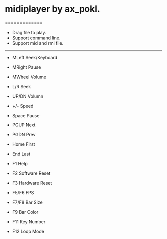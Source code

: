 # midiplayer by ax_pokl. 
=============
* Drag file to play. 
* Support command line. 
* Support mid and rmi file. 

-------------
* MLeft	Seek/Keyboard
* MRight	Pause
* MWheel	Volume

* L/R	Seek
* UP/DN	Volumn
* +/-	Speed
* Space	Pause

* PGUP	Next
* PGDN	Prev
* Home	First
* End	Last

* F1	Help
* F2	Software Reset
* F3	Hardware Reset
* F5/F6	FPS
* F7/F8	Bar Size
* F9	Bar Color
* F11	Key Number
* F12	Loop Mode